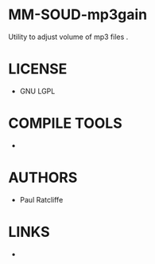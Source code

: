 MM-SOUD-mp3gain
===============

Utility to adjust volume of mp3 files .


LICENSE
===============
* GNU LGPL

COMPILE TOOLS
===============
* 

AUTHORS
===============
* Paul Ratcliffe

LINKS
===============
* 
